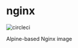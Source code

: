 # nginx

![circleci][circleci]

Alpine-based Nginx image

[circleci]: https://img.shields.io/circleci/build/gh/vektorcloud/nginx?color=1dd6c9&logo=CircleCI&logoColor=1dd6c9&style=for-the-badge "nginx"
